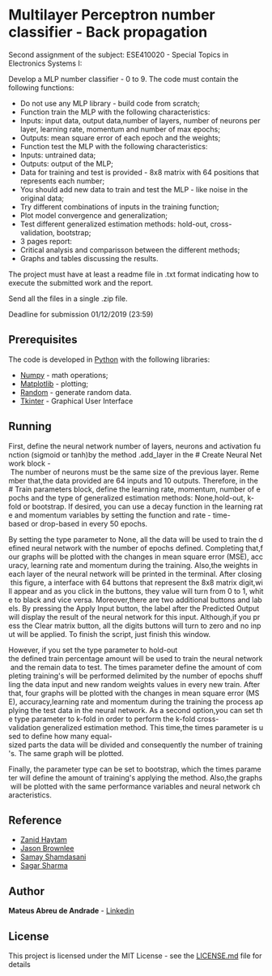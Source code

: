 # Multilayer Perceptron number classifier - Back propagation

Second assignment of the subject: ESE410020 - Special Topics in Electronics Systems I:

Develop a MLP number classifier - 0 to 9. The code must contain the following functions:

* Do not use any MLP library - build code from scratch;
* Function train the MLP with the following characteristics:
* Inputs: input data, output data,number of layers, number of neurons per layer, learning rate, momentum and number of max epochs;
* Outputs: mean square error of each epoch and the weights;
* Function test the MLP with the following characteristics:
* Inputs: untrained data;
* Outputs: output of the MLP;
* Data for training and test is provided - 8x8 matrix with 64 positions that represents each number;
* You should add new data to train and test the MLP - like noise in the original data;
* Try different combinations of inputs in the training function;
* Plot model convergence and generalization;
* Test different generalized estimation methods: hold-out, cross-validation, bootstrap;
* 3 pages report: 
* Critical analysis and comparisson between the different methods;
* Graphs and tables discussing the results.

The project must have at least a readme file in .txt format indicating how to execute the submitted work and the report.

Send all the files in a single .zip file.

Deadline for submission 01/12/2019 (23:59)

## Prerequisites

The code is developed in [Python](https://www.python.org/downloads/) with the following libraries:

* [Numpy](https://numpy.org/) - math operations;
* [Matplotlib](https://matplotlib.org/) - plotting;
* [Random](https://docs.python.org/3/library/random.html) - generate random data.
* [Tkinter](https://docs.python.org/3/library/tkinter.html) - Graphical User Interface

## Running

First, define the neural network number of layers, neurons and activation function (sigmoid or tanh)by the method .add_layer in the # Create Neural Network block - The number of neurons must be the same size of the previous layer. Remember that,the data provided are 64 inputs and 10 outputs. Therefore, in the # Train parameters block, define the learning rate, momentum, number of epochs and the type of generalized estimation methods: None,hold-out, k-fold or bootstrap. If desired, you can use a decay function in the learning rate and momentum variables by setting the function and rate - time-based or drop-based in every 50 epochs.

By setting the type parameter to None, all the data will be used to train the defined neural network with the number of epochs defined. Completing that,four graphs will be plotted with the changes in mean square error (MSE), accuracy, learning rate and momentum during the training. Also,the weights in each layer of the neural network will be printed in the terminal. After closing this figure, a interface with 64 buttons that represent the 8x8 matrix digit,will appear and as you click in the buttons, they value will turn from 0 to 1, white to black and vice versa. Moreover,there are two additional buttons and labels. By pressing the Apply Input button, the label after the Predicted Output will display the result of the neural network for this input. Although,if you press the Clear matrix button, all the digits buttons will turn to zero and no input will be applied. To finish the script, just finish this window.

However, if you set the type parameter to hold-out the defined train percentage amount will be used to train the neural network and the remain data to test. The times parameter define the amount of completing training's will be performed delimited by the number of epochs shuffling the data input and new random weights values in every new train. After that, four graphs will be plotted with the changes in mean square error (MSE), accuracy,learning rate and momentum during the training the process applying the test data in the neural network. As a second option,you can set the type parameter to k-fold in order to perform the k-fold cross-validation generalized estimation method. This time,the times parameter is used to define how many equal-sized parts the data will be divided and consequently the number of training's. The same graph will be plotted.

Finally, the parameter type can be set to bootstrap, which the times parameter will define the amount of training's applying the method. Also,the graphs will be plotted with the same performance variables and neural network characteristics.

## Reference

* [Zanid Haytam](https://blog.zhaytam.com/2018/08/15/implement-neural-network-backpropagation/)
* [Jason Brownlee](https://machinelearningmastery.com/implement-backpropagation-algorithm-scratch-python/)
* [Samay Shamdasani](https://dev.to/shamdasani/build-a-flexible-neural-network-with-backpropagation-in-python)
* [Sagar Sharma](https://towardsdatascience.com/activation-functions-neural-networks-1cbd9f8d91d6)

## Author

 **Mateus Abreu de Andrade** - [Linkedin](https://www.linkedin.com/in/mateus-abreu-de-andrade-92259659/)

## License

This project is licensed under the MIT License - see the [LICENSE.md](https://opensource.org/licenses/MIT) file for details
